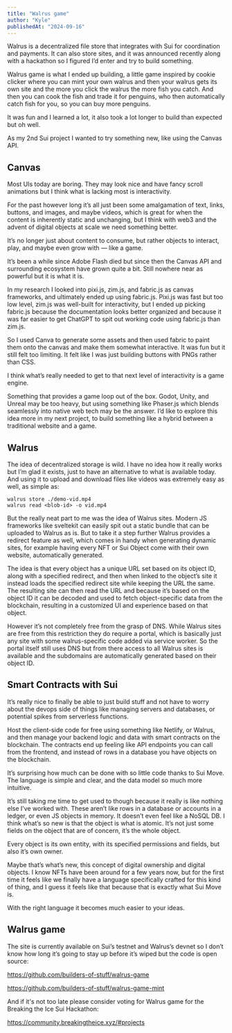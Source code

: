 ```yaml
---
title: "Walrus game"
author: "Kyle"
publishedAt: "2024-09-16"
---
```


Walrus is a decentralized file store that integrates with Sui for coordination and payments. It can also store sites, and it was announced recently along with a hackathon so I figured I’d enter and try to build something.

Walrus game is what I ended up building, a little game inspired by cookie clicker where you can mint your own walrus and then your walrus gets its own site and the more you click the walrus the more fish you catch. And then you can cook the fish and trade it for penguins, who then automatically catch fish for you, so you can buy more penguins.

It was fun and I learned a lot, it also took a lot longer to build than expected but oh well.

As my 2nd Sui project I wanted to try something new, like using the Canvas API.

## Canvas

Most UIs today are boring. They may look nice and have fancy scroll animations but I think what is lacking most is interactivity.

For the past however long it’s all just been some amalgamation of text, links, buttons, and images, and maybe videos, which is great for when the content is inherently static and unchanging, but I think with web3 and the advent of digital objects at scale we need something better.

It’s no longer just about content to consume, but rather objects to interact, play, and maybe even grow with — like a game.

It’s been a while since Adobe Flash died but since then the Canvas API and surrounding ecosystem have grown quite a bit. Still nowhere near as powerful but it is what it is.

In my research I looked into pixi.js, zim.js, and fabric.js as canvas frameworks, and ultimately ended up using fabric.js. Pixi.js was fast but too low level, zim.js was well-built for interactivity, but I ended up picking fabric.js because the documentation looks better organized and because it was far easier to get ChatGPT to spit out working code using fabric.js than zim.js.

So I used Canva to generate some assets and then used fabric to paint them onto the canvas and make them somewhat interactive. It was fun but it still felt too limiting. It felt like I was just building buttons with PNGs rather than CSS.

I think what’s really needed to get to that next level of interactivity is a game engine.

Something that provides a game loop out of the box. Godot, Unity, and Unreal may be too heavy, but using something like Phaser.js which blends seamlessly into native web tech may be the answer. I’d like to explore this idea more in my next project, to build something like a hybrid between a traditional website and a game.

## Walrus

The idea of decentralized storage is wild. I have no idea how it really works but I’m glad it exists, just to have an alternative to what is available today. And using it to upload and download files like videos was extremely easy as well, as simple as:

```
walrus store ./demo-vid.mp4
walrus read <blob-id> -o vid.mp4
```

But the really neat part to me was the idea of Walrus sites. Modern JS frameworks like sveltekit can easily spit out a static bundle that can be uploaded to Walrus as is. But to take it a step further Walrus provides a redirect feature as well, which comes in handy when generating dynamic sites, for example having every NFT or Sui Object come with their own website, automatically generated.

The idea is that every object has a unique URL set based on its object ID, along with a specified redirect, and then when linked to the object’s site it instead loads the specified redirect site while keeping the URL the same. The resulting site can then read the URL and because it’s based on the object ID it can be decoded and used to fetch object-specific data from the blockchain, resulting in a customized UI and experience based on that object.

However it’s not completely free from the grasp of DNS. While Walrus sites are free from this restriction they do require a portal, which is basically just any site with some walrus-specific code added via service worker. So the portal itself still uses DNS but from there access to all Walrus sites is available and the subdomains are automatically generated based on their object ID.

## Smart Contracts with Sui

It’s really nice to finally be able to just build stuff and not have to worry about the devops side of things like managing servers and databases, or potential spikes from serverless functions.

Host the client-side code for free using something like Netlify, or Walrus, and then manage your backend logic and data with smart contracts on the blockchain. The contracts end up feeling like API endpoints you can call from the frontend, and instead of rows in a database you have objects on the blockchain.

It’s surprising how much can be done with so little code thanks to Sui Move. The language is simple and clear, and the data model so much more intuitive.

It’s still taking me time to get used to though because it really is like nothing else I’ve worked with. These aren’t like rows in a database or accounts in a ledger, or even JS objects in memory. It doesn’t even feel like a NoSQL DB. I think what’s so new is that the object is what is atomic. It’s not just some fields on the object that are of concern, it’s the whole object.

Every object is its own entity, with its specified permissions and fields, but also it’s own owner.

Maybe that’s what’s new, this concept of digital ownership and digital objects. I know NFTs have been around for a few years now, but for the first time it feels like we finally have a language specifically crafted for this kind of thing, and I guess it feels like that because that is exactly what Sui Move is.

With the right language it becomes much easier to your ideas.

## Walrus game

The site is currently available on Sui’s testnet and Walrus’s devnet so I don’t know how long it’s going to stay up before it’s wiped but the code is open source:

https://github.com/builders-of-stuff/walrus-game

https://github.com/builders-of-stuff/walrus-game-mint

And if it's not too late please consider voting for Walrus game for the Breaking the Ice Sui Hackathon:

https://community.breakingtheice.xyz/#projects
